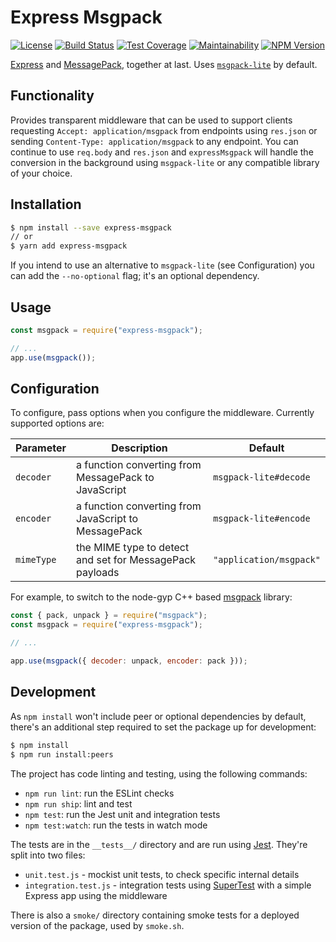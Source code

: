 Express Msgpack
===============

[![License](https://img.shields.io/github/license/textbook/express-msgpack.svg)](https://github.com/textbook/express-msgpack/blob/master/LICENSE)
[![Build Status](https://travis-ci.org/textbook/express-msgpack.svg?branch=master)](https://travis-ci.org/textbook/express-msgpack)
[![Test Coverage](https://api.codeclimate.com/v1/badges/e9a820ea77a01c1ba8bb/test_coverage)](https://codeclimate.com/github/textbook/express-msgpack/test_coverage)
[![Maintainability](https://api.codeclimate.com/v1/badges/e9a820ea77a01c1ba8bb/maintainability)](https://codeclimate.com/github/textbook/express-msgpack/maintainability)
[![NPM Version](https://img.shields.io/npm/v/express-msgpack.svg)](https://www.npmjs.com/package/express-msgpack)

[Express] and [MessagePack], together at last. Uses [`msgpack-lite`][1] by default.

Functionality
-------------

Provides transparent middleware that can be used to support clients requesting
`Accept: application/msgpack` from endpoints using `res.json` or sending
`Content-Type: application/msgpack` to any endpoint. You can continue to use
`req.body` and `res.json` and `expressMsgpack` will handle the conversion in
the background using `msgpack-lite` or any compatible library of your choice.

Installation
------------

```bash
$ npm install --save express-msgpack
// or
$ yarn add express-msgpack
```

If you intend to use an alternative to `msgpack-lite` (see Configuration) you
can add the `--no-optional` flag; it's an optional dependency.

Usage
-----

```javascript
const msgpack = require("express-msgpack");

// ...
app.use(msgpack());
```

Configuration
-------------

To configure, pass options when you configure the middleware. Currently supported options are:

Parameter | Description | Default
----------|-------------|---------
`decoder` | a function converting from MessagePack to JavaScript | `msgpack-lite#decode`
`encoder` | a function converting from JavaScript to MessagePack | `msgpack-lite#encode`
`mimeType` | the MIME type to detect and set for MessagePack payloads | `"application/msgpack"`

For example, to switch to the node-gyp C++ based [msgpack] library:

```javascript
const { pack, unpack } = require("msgpack");
const msgpack = require("express-msgpack");

// ...

app.use(msgpack({ decoder: unpack, encoder: pack }));
```

Development
-----------

As `npm install` won't include peer or optional dependencies by default,
there's an additional step required to set the package up for development:

```bash
$ npm install
$ npm run install:peers
```

The project has code linting and testing, using the following commands:

  - `npm run lint`: run the ESLint checks
  - `npm run ship`: lint and test
  - `npm test`: run the Jest unit and integration tests
  - `npm test:watch`: run the tests in watch mode

The tests are in the `__tests__/` directory and are run using [Jest]. They're
split into two files:

  - `unit.test.js` - mockist unit tests, to check specific internal details
  - `integration.test.js` - integration tests using [SuperTest] with a simple
    Express app using the middleware

There is also a `smoke/` directory containing smoke tests for a deployed
version of the package, used by `smoke.sh`.

[Express]: https://expressjs.com/
[Jest]: https://jestjs.io/
[MessagePack]: https://msgpack.org/
[msgpack]: https://www.npmjs.com/package/msgpack
[SuperTest]: https://github.com/visionmedia/supertest
[1]: https://www.npmjs.com/package/msgpack-lite
